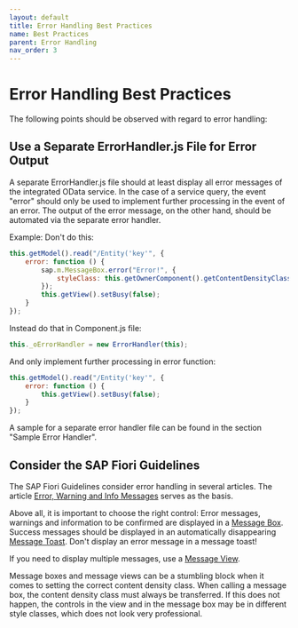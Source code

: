```yaml
---
layout: default
title: Error Handling Best Practices
name: Best Practices
parent: Error Handling
nav_order: 3
---
```


# Error Handling Best Practices

The following points should be observed with regard to error handling:

## Use a Separate ErrorHandler.js File for Error Output

A separate ErrorHandler.js file should at least display all error messages of the integrated OData service. 
In the case of a service query, the event "error" should only be used to implement further processing in the event of an error. The output of the error message, on the other hand, should be automated via the separate error handler.

Example: Don't do this:

```js
this.getModel().read("/Entity('key'", {
    error: function () {
        sap.m.MessageBox.error("Error!", {
            styleClass: this.getOwnerComponent().getContentDensityClass() 	
        });
        this.getView().setBusy(false);
    }
});
```

Instead do that in Component.js file:

```js
this._oErrorHandler = new ErrorHandler(this);
```

And only implement further processing in error function:

```js
this.getModel().read("/Entity('key'", {
    error: function () {
        this.getView().setBusy(false);
    }
});
```

A sample for a separate error handler file can be found in the section "Sample Error Handler". 

## Consider the SAP Fiori Guidelines

The SAP Fiori Guidelines consider error handling in several articles. The article [Error, Warning and Info Messages](https://sapui5.hana.ondemand.com/#/topic/62b1481d3e084cb49dd30956d183c6a0) serves as the basis.

Above all, it is important to choose the right control: Error messages, warnings and information to be confirmed are displayed in a [Message Box](https://experience.sap.com/fiori-design-web/message-box/). Success messages should be displayed in an automatically disappearing [Message Toast](https://experience.sap.com/fiori-design-web/message-toast/). Don't display an error message in a message toast!

If you need to display multiple messages, use a [Message View](https://experience.sap.com/fiori-design-web/message-view/).

Message boxes and message views can be a stumbling block when it comes to setting the correct content density class. When calling a message box, the content density class must always be transferred. If this does not happen, the controls in the view and in the message box may be in different style classes, which does not look very professional.